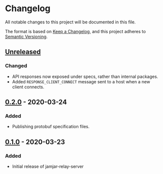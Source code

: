 # Changelog
All notable changes to this project will be documented in this file.

The format is based on [Keep a Changelog](https://keepachangelog.com/en/1.1.0/),
and this project adheres to [Semantic Versioning](https://semver.org/spec/v2.0.0.html).

## [Unreleased]
### Changed
- API responses now exposed under specs, rather than internal packages.
- Added `RESPONSE_CLIENT_CONNECT` message sent to a host when a new client connects.

## [0.2.0] - 2020-03-24
### Added
- Publishing protobuf specification files.

## [0.1.0] - 2020-03-23
### Added
- Initial release of jamjar-relay-server

[Unreleased]: https://github.com/jamjarlabs/jamjar-relay-server/compare/v0.2.0...HEAD
[0.2.0]: https://github.com/jamjarlabs/jamjar-relay-server/compare/v0.1.0...v0.2.0
[0.1.0]: https://github.com/jamjarlabs/jamjar-relay-server/releases/tag/v0.1.0
